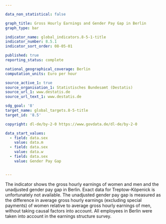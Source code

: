 ```yaml
---

data_non_statistical: false

graph_title: Gross Hourly Earnings and Gender Pay Gap in Berlin
graph_type: bar

indicator_name: global_indicators.8-5-1-title
indicator_number: 8.5.1
indicator_sort_order: 08-05-01

published: true
reporting_status: complete

national_geographical_coverage: Berlin
computation_units: Euro per hour

source_active_1: true
source_organisation_1: Statistisches Bundesamt (Destatis)
source_url_1: www.destatis.de
source_url_text_1: www.destatis.de

sdg_goal: '8'
target_name: global_targets.8-5-title
target_id: '8.5'

copyright: dl-de/by-2-0 https://www.govdata.de/dl-de/by-2-0

data_start_values:
  - field: data.sex
    value: data.m
  - field: data.sex
    value: data.w
  - field: data.sex
    value: Gender Pay Gap


---
```


The indicator shows the gross hourly earnings of women and men and the unadjusted gender pay gap in Berlin. Exact data for Treptow-Köpenick is unfortunately not available. The unadjusted gender pay gap is measured as the difference in average gross hourly earnings (excluding special payments) of women relative to average gross hourly earnings of men, without taking causal factors into account. All employees in Berlin were taken into account in the earnings structure survey.

